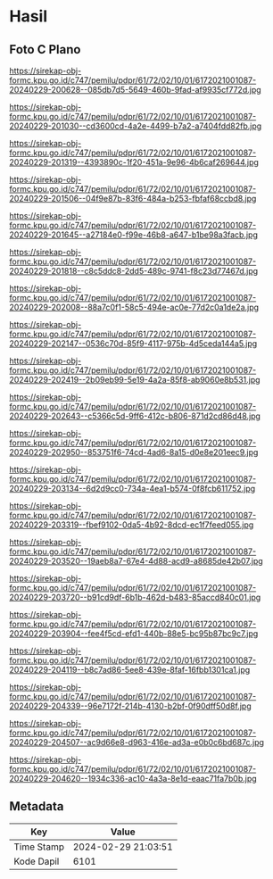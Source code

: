 # Hasil

## Foto C Plano

https://sirekap-obj-formc.kpu.go.id/c747/pemilu/pdpr/61/72/02/10/01/6172021001087-20240229-200628--085db7d5-5649-460b-9fad-af9935cf772d.jpg

https://sirekap-obj-formc.kpu.go.id/c747/pemilu/pdpr/61/72/02/10/01/6172021001087-20240229-201030--cd3600cd-4a2e-4499-b7a2-a7404fdd82fb.jpg

https://sirekap-obj-formc.kpu.go.id/c747/pemilu/pdpr/61/72/02/10/01/6172021001087-20240229-201319--4393890c-1f20-451a-9e96-4b6caf269644.jpg

https://sirekap-obj-formc.kpu.go.id/c747/pemilu/pdpr/61/72/02/10/01/6172021001087-20240229-201506--04f9e87b-83f6-484a-b253-fbfaf68ccbd8.jpg

https://sirekap-obj-formc.kpu.go.id/c747/pemilu/pdpr/61/72/02/10/01/6172021001087-20240229-201645--a27184e0-f99e-46b8-a647-b1be98a3facb.jpg

https://sirekap-obj-formc.kpu.go.id/c747/pemilu/pdpr/61/72/02/10/01/6172021001087-20240229-201818--c8c5ddc8-2dd5-489c-9741-f8c23d77467d.jpg

https://sirekap-obj-formc.kpu.go.id/c747/pemilu/pdpr/61/72/02/10/01/6172021001087-20240229-202008--88a7c0f1-58c5-494e-ac0e-77d2c0a1de2a.jpg

https://sirekap-obj-formc.kpu.go.id/c747/pemilu/pdpr/61/72/02/10/01/6172021001087-20240229-202147--0536c70d-85f9-4117-975b-4d5ceda144a5.jpg

https://sirekap-obj-formc.kpu.go.id/c747/pemilu/pdpr/61/72/02/10/01/6172021001087-20240229-202419--2b09eb99-5e19-4a2a-85f8-ab9060e8b531.jpg

https://sirekap-obj-formc.kpu.go.id/c747/pemilu/pdpr/61/72/02/10/01/6172021001087-20240229-202643--c5366c5d-9ff6-412c-b806-871d2cd86d48.jpg

https://sirekap-obj-formc.kpu.go.id/c747/pemilu/pdpr/61/72/02/10/01/6172021001087-20240229-202950--853751f6-74cd-4ad6-8a15-d0e8e201eec9.jpg

https://sirekap-obj-formc.kpu.go.id/c747/pemilu/pdpr/61/72/02/10/01/6172021001087-20240229-203134--6d2d9cc0-734a-4ea1-b574-0f8fcb611752.jpg

https://sirekap-obj-formc.kpu.go.id/c747/pemilu/pdpr/61/72/02/10/01/6172021001087-20240229-203319--fbef9102-0da5-4b92-8dcd-ec1f7feed055.jpg

https://sirekap-obj-formc.kpu.go.id/c747/pemilu/pdpr/61/72/02/10/01/6172021001087-20240229-203520--19aeb8a7-67e4-4d88-acd9-a8685de42b07.jpg

https://sirekap-obj-formc.kpu.go.id/c747/pemilu/pdpr/61/72/02/10/01/6172021001087-20240229-203720--b91cd9df-6b1b-462d-b483-85accd840c01.jpg

https://sirekap-obj-formc.kpu.go.id/c747/pemilu/pdpr/61/72/02/10/01/6172021001087-20240229-203904--fee4f5cd-efd1-440b-88e5-bc95b87bc9c7.jpg

https://sirekap-obj-formc.kpu.go.id/c747/pemilu/pdpr/61/72/02/10/01/6172021001087-20240229-204119--b8c7ad86-5ee8-439e-8faf-16fbb1301ca1.jpg

https://sirekap-obj-formc.kpu.go.id/c747/pemilu/pdpr/61/72/02/10/01/6172021001087-20240229-204339--96e7172f-214b-4130-b2bf-0f90dff50d8f.jpg

https://sirekap-obj-formc.kpu.go.id/c747/pemilu/pdpr/61/72/02/10/01/6172021001087-20240229-204507--ac9d66e8-d963-416e-ad3a-e0b0c6bd687c.jpg

https://sirekap-obj-formc.kpu.go.id/c747/pemilu/pdpr/61/72/02/10/01/6172021001087-20240229-204620--1934c336-ac10-4a3a-8e1d-eaac71fa7b0b.jpg


## Metadata

| Key        | Value               |
| ---------- | ------------------- |
| Time Stamp | 2024-02-29 21:03:51 |
| Kode Dapil | 6101                |



